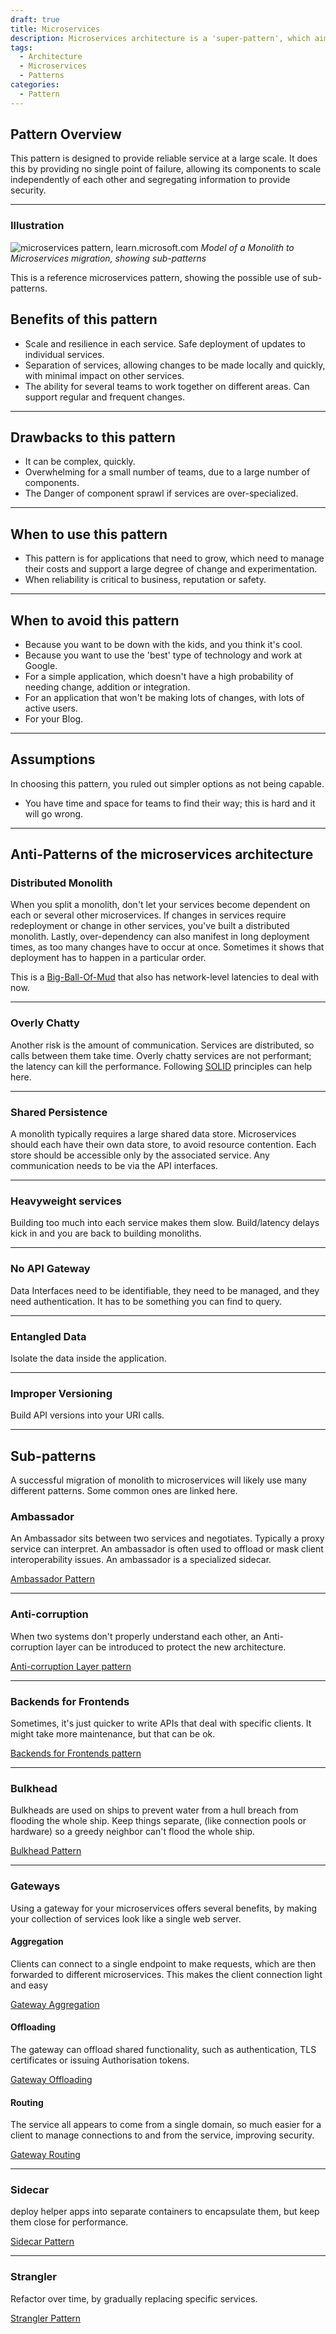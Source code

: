 ```yaml
---
draft: true
title: Microservices
description: Microservices architecture is a 'super-pattern', which aims to minimise dependencies and promote scalability across multiple dimensions.
tags:
  - Architecture
  - Microservices
  - Patterns
categories:
  - Pattern
---
```


## Pattern Overview

This pattern is designed to provide reliable service at a large scale. It does
this by providing no single point of failure, allowing its components to
scale independently of each other and segregating information to provide
security.

***

### Illustration

![microservices pattern, learn.microsoft.com](./images/microservices-patterns.png)
*Model of a Monolith to Microservices migration, showing sub-patterns*

This is a reference microservices pattern, showing the possible use of sub-patterns.

## Benefits of this pattern

* Scale and resilience in each service.
Safe deployment of updates to individual services.
* Separation of services, allowing changes to be made locally and quickly, with
minimal impact on other services.
* The ability for several teams to work together on different areas. Can support
regular and frequent changes.

***

## Drawbacks to this pattern

* It can be complex, quickly.
* Overwhelming for a small number of teams, due to a large number of
components.
* The Danger of component sprawl if services are over-specialized.

***

## When to use this pattern

* This pattern is for applications that need to grow, which need to manage
their costs and support a large degree of change and experimentation.
* When reliability is critical to business, reputation or safety.

***

## When to avoid this pattern

* Because you want to be down with the kids, and you think it's cool.
* Because you want to use the 'best' type of technology and work at Google.
* For a simple application, which doesn't have a high probability of needing
change, addition or integration.
* For an application that won't be making lots of changes, with lots of
active users.
* For your Blog.

***

## Assumptions

In choosing this pattern, you ruled out simpler options as not being capable.

* You have time and space for teams to find their way; this is hard and it
will go wrong.

***

## Anti-Patterns of the microservices architecture

### Distributed Monolith

When you split a monolith, don't let your services become dependent on each
or several other microservices. If changes in services require redeployment or
change in other services, you've built a distributed monolith.
Lastly, over-dependency can also manifest in long deployment times, as too many
changes have to occur at once. Sometimes it shows that deployment has to
happen in a particular order.

This is a [Big-Ball-Of-Mud][def2] that also has network-level latencies to
deal with now.

[def2]: http://www.laputan.org/mud/mud.html#BigBallOfMud

***

### Overly Chatty

Another risk is the amount of communication. Services are distributed, so calls
between them take time. Overly chatty services are not performant; the latency
can kill the performance. Following [SOLID][def1] principles can help here.

[def1]: https://en.wikipedia.org/wiki/SOLID

***

### Shared Persistence

A monolith typically requires a large shared data store. Microservices should
each have their own data store, to avoid resource contention. Each store should
be accessible only by the associated service. Any communication needs to be via
the API interfaces.

***

### Heavyweight services

Building too much into each service makes them slow. Build/latency delays kick
in and you are back to building monoliths.

***

### No API Gateway

Data Interfaces need to be identifiable, they need to be managed, and they need
authentication. It has to be something you can find to query.

***

### Entangled Data

Isolate the data inside the application.

***

### Improper Versioning

Build API versions into your URI calls.

***

## Sub-patterns

A successful migration of monolith to microservices will likely use many
different patterns. Some common ones are linked here.

### Ambassador

An Ambassador sits between two services and negotiates. Typically a proxy
service can interpret. An ambassador is often used to offload or mask client
interoperability issues. An ambassador is a specialized sidecar.

[Ambassador Pattern](https://learn.microsoft.com/en-us/azure/architecture/patterns/ambassador)

***

### Anti-corruption

When two systems don't properly understand each other, an Anti-corruption
layer can be introduced to protect the new architecture.

[Anti-corruption Layer pattern](https://learn.microsoft.com/en-us/azure/architecture/patterns/anti-corruption-layer)

***

### Backends for Frontends

Sometimes, it's just quicker to write APIs that deal with specific clients. It
might take more maintenance, but that can be ok.

[Backends for Frontends pattern](https://learn.microsoft.com/en-us/azure/architecture/patterns/backends-for-frontends)

***

### Bulkhead

Bulkheads are used on ships to prevent water from a hull breach from flooding
the whole ship. Keep things separate, (like connection pools or hardware)
so a greedy neighbor can't flood the whole ship.

[Bulkhead Pattern](https://learn.microsoft.com/en-us/azure/architecture/patterns/bulkhead)

***

### Gateways

Using a gateway for your microservices offers several benefits, by making your
collection of services look like a single web server.

#### Aggregation

Clients can connect to a single endpoint to make requests, which are then
forwarded to different microservices. This makes the client connection light
and easy

[Gateway Aggregation](https://learn.microsoft.com/en-us/azure/architecture/patterns/gateway-aggregation)

#### Offloading

The gateway can offload shared functionality, such as authentication, TLS
certificates or issuing Authorisation tokens.

[Gateway Offloading](https://learn.microsoft.com/en-us/azure/architecture/patterns/gateway-offloading)

#### Routing

The service all appears to come from a single domain, so much easier for a
client to manage connections to and from the service, improving security.

[Gateway Routing](https://learn.microsoft.com/en-us/azure/architecture/patterns/gateway-routing)

***

### Sidecar

deploy helper apps into separate containers to encapsulate them, but keep
them close for performance.

[Sidecar Pattern](https://learn.microsoft.com/en-us/azure/architecture/patterns/sidecar)

***

### Strangler

Refactor over time, by gradually replacing specific services.

[Strangler Pattern](xref:strangler-pattern)
